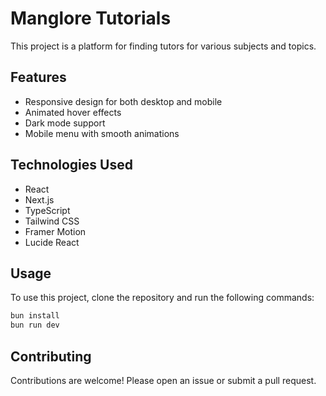 # Manglore Tutorials

This project is a platform for finding tutors for various subjects and topics.

## Features

- Responsive design for both desktop and mobile
- Animated hover effects
- Dark mode support
- Mobile menu with smooth animations

## Technologies Used

- React
- Next.js
- TypeScript
- Tailwind CSS
- Framer Motion
- Lucide React

## Usage

To use this project, clone the repository and run the following commands:

```bash
bun install
bun run dev
```

## Contributing

Contributions are welcome! Please open an issue or submit a pull request.
